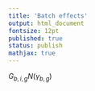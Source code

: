 ```yaml
---
title: 'Batch effects'
output: html_document
fontsize: 12pt
published: true
status: publish
mathjax: true
---
```


  $G_{b,i,g} N(\gamma_{b,g})$
